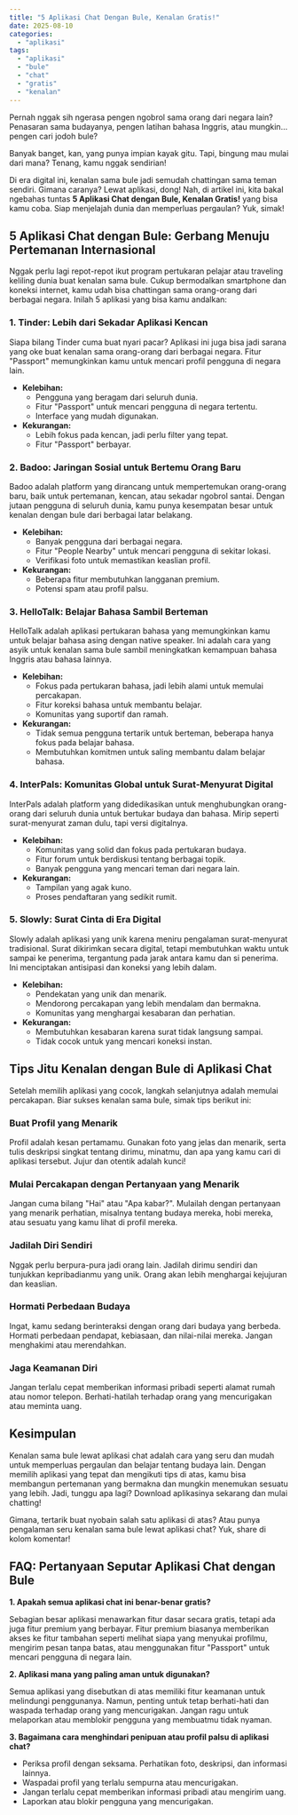 ```yaml
---
title: "5 Aplikasi Chat Dengan Bule, Kenalan Gratis!"
date: 2025-08-10
categories: 
  - "aplikasi"
tags: 
  - "aplikasi"
  - "bule"
  - "chat"
  - "gratis"
  - "kenalan"
---
```


Pernah nggak sih ngerasa pengen ngobrol sama orang dari negara lain? Penasaran sama budayanya, pengen latihan bahasa Inggris, atau mungkin... pengen cari jodoh bule?

Banyak banget, kan, yang punya impian kayak gitu. Tapi, bingung mau mulai dari mana? Tenang, kamu nggak sendirian!

Di era digital ini, kenalan sama bule jadi semudah chattingan sama teman sendiri. Gimana caranya? Lewat aplikasi, dong! Nah, di artikel ini, kita bakal ngebahas tuntas **5 Aplikasi Chat dengan Bule, Kenalan Gratis!** yang bisa kamu coba. Siap menjelajah dunia dan memperluas pergaulan? Yuk, simak!

## 5 Aplikasi Chat dengan Bule: Gerbang Menuju Pertemanan Internasional

Nggak perlu lagi repot-repot ikut program pertukaran pelajar atau traveling keliling dunia buat kenalan sama bule. Cukup bermodalkan smartphone dan koneksi internet, kamu udah bisa chattingan sama orang-orang dari berbagai negara. Inilah 5 aplikasi yang bisa kamu andalkan:

### 1\. Tinder: Lebih dari Sekadar Aplikasi Kencan

Siapa bilang Tinder cuma buat nyari pacar? Aplikasi ini juga bisa jadi sarana yang oke buat kenalan sama orang-orang dari berbagai negara. Fitur "Passport" memungkinkan kamu untuk mencari profil pengguna di negara lain.

- **Kelebihan:**
    - Pengguna yang beragam dari seluruh dunia.
    - Fitur "Passport" untuk mencari pengguna di negara tertentu.
    - Interface yang mudah digunakan.
- **Kekurangan:**
    - Lebih fokus pada kencan, jadi perlu filter yang tepat.
    - Fitur "Passport" berbayar.

### 2\. Badoo: Jaringan Sosial untuk Bertemu Orang Baru

Badoo adalah platform yang dirancang untuk mempertemukan orang-orang baru, baik untuk pertemanan, kencan, atau sekadar ngobrol santai. Dengan jutaan pengguna di seluruh dunia, kamu punya kesempatan besar untuk kenalan dengan bule dari berbagai latar belakang.

- **Kelebihan:**
    - Banyak pengguna dari berbagai negara.
    - Fitur "People Nearby" untuk mencari pengguna di sekitar lokasi.
    - Verifikasi foto untuk memastikan keaslian profil.
- **Kekurangan:**
    - Beberapa fitur membutuhkan langganan premium.
    - Potensi spam atau profil palsu.

### 3\. HelloTalk: Belajar Bahasa Sambil Berteman

HelloTalk adalah aplikasi pertukaran bahasa yang memungkinkan kamu untuk belajar bahasa asing dengan native speaker. Ini adalah cara yang asyik untuk kenalan sama bule sambil meningkatkan kemampuan bahasa Inggris atau bahasa lainnya.

- **Kelebihan:**
    - Fokus pada pertukaran bahasa, jadi lebih alami untuk memulai percakapan.
    - Fitur koreksi bahasa untuk membantu belajar.
    - Komunitas yang suportif dan ramah.
- **Kekurangan:**
    - Tidak semua pengguna tertarik untuk berteman, beberapa hanya fokus pada belajar bahasa.
    - Membutuhkan komitmen untuk saling membantu dalam belajar bahasa.

### 4\. InterPals: Komunitas Global untuk Surat-Menyurat Digital

InterPals adalah platform yang didedikasikan untuk menghubungkan orang-orang dari seluruh dunia untuk bertukar budaya dan bahasa. Mirip seperti surat-menyurat zaman dulu, tapi versi digitalnya.

- **Kelebihan:**
    - Komunitas yang solid dan fokus pada pertukaran budaya.
    - Fitur forum untuk berdiskusi tentang berbagai topik.
    - Banyak pengguna yang mencari teman dari negara lain.
- **Kekurangan:**
    - Tampilan yang agak kuno.
    - Proses pendaftaran yang sedikit rumit.

### 5\. Slowly: Surat Cinta di Era Digital

Slowly adalah aplikasi yang unik karena meniru pengalaman surat-menyurat tradisional. Surat dikirimkan secara digital, tetapi membutuhkan waktu untuk sampai ke penerima, tergantung pada jarak antara kamu dan si penerima. Ini menciptakan antisipasi dan koneksi yang lebih dalam.

- **Kelebihan:**
    - Pendekatan yang unik dan menarik.
    - Mendorong percakapan yang lebih mendalam dan bermakna.
    - Komunitas yang menghargai kesabaran dan perhatian.
- **Kekurangan:**
    - Membutuhkan kesabaran karena surat tidak langsung sampai.
    - Tidak cocok untuk yang mencari koneksi instan.

## Tips Jitu Kenalan dengan Bule di Aplikasi Chat

Setelah memilih aplikasi yang cocok, langkah selanjutnya adalah memulai percakapan. Biar sukses kenalan sama bule, simak tips berikut ini:

### Buat Profil yang Menarik

Profil adalah kesan pertamamu. Gunakan foto yang jelas dan menarik, serta tulis deskripsi singkat tentang dirimu, minatmu, dan apa yang kamu cari di aplikasi tersebut. Jujur dan otentik adalah kunci!

### Mulai Percakapan dengan Pertanyaan yang Menarik

Jangan cuma bilang "Hai" atau "Apa kabar?". Mulailah dengan pertanyaan yang menarik perhatian, misalnya tentang budaya mereka, hobi mereka, atau sesuatu yang kamu lihat di profil mereka.

### Jadilah Diri Sendiri

Nggak perlu berpura-pura jadi orang lain. Jadilah dirimu sendiri dan tunjukkan kepribadianmu yang unik. Orang akan lebih menghargai kejujuran dan keaslian.

### Hormati Perbedaan Budaya

Ingat, kamu sedang berinteraksi dengan orang dari budaya yang berbeda. Hormati perbedaan pendapat, kebiasaan, dan nilai-nilai mereka. Jangan menghakimi atau merendahkan.

### Jaga Keamanan Diri

Jangan terlalu cepat memberikan informasi pribadi seperti alamat rumah atau nomor telepon. Berhati-hatilah terhadap orang yang mencurigakan atau meminta uang.

## Kesimpulan

Kenalan sama bule lewat aplikasi chat adalah cara yang seru dan mudah untuk memperluas pergaulan dan belajar tentang budaya lain. Dengan memilih aplikasi yang tepat dan mengikuti tips di atas, kamu bisa membangun pertemanan yang bermakna dan mungkin menemukan sesuatu yang lebih. Jadi, tunggu apa lagi? Download aplikasinya sekarang dan mulai chatting!

Gimana, tertarik buat nyobain salah satu aplikasi di atas? Atau punya pengalaman seru kenalan sama bule lewat aplikasi chat? Yuk, share di kolom komentar!

## FAQ: Pertanyaan Seputar Aplikasi Chat dengan Bule

**1\. Apakah semua aplikasi chat ini benar-benar gratis?**

Sebagian besar aplikasi menawarkan fitur dasar secara gratis, tetapi ada juga fitur premium yang berbayar. Fitur premium biasanya memberikan akses ke fitur tambahan seperti melihat siapa yang menyukai profilmu, mengirim pesan tanpa batas, atau menggunakan fitur "Passport" untuk mencari pengguna di negara lain.

**2\. Aplikasi mana yang paling aman untuk digunakan?**

Semua aplikasi yang disebutkan di atas memiliki fitur keamanan untuk melindungi penggunanya. Namun, penting untuk tetap berhati-hati dan waspada terhadap orang yang mencurigakan. Jangan ragu untuk melaporkan atau memblokir pengguna yang membuatmu tidak nyaman.

**3\. Bagaimana cara menghindari penipuan atau profil palsu di aplikasi chat?**

- Periksa profil dengan seksama. Perhatikan foto, deskripsi, dan informasi lainnya.
- Waspadai profil yang terlalu sempurna atau mencurigakan.
- Jangan terlalu cepat memberikan informasi pribadi atau mengirim uang.
- Laporkan atau blokir pengguna yang mencurigakan.
